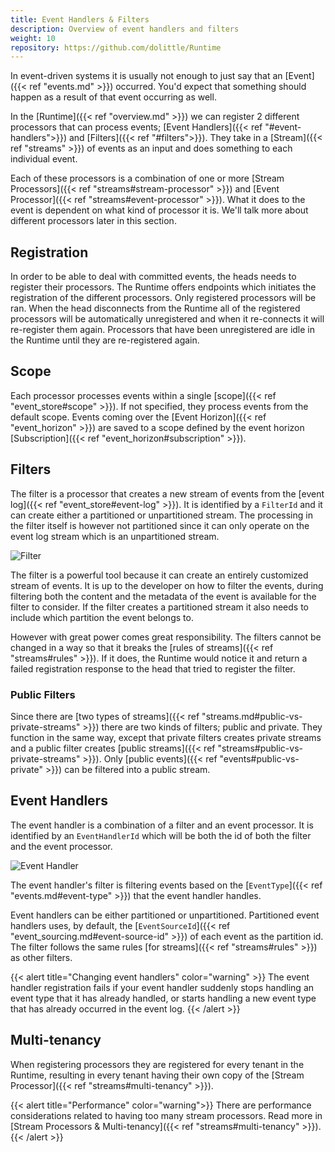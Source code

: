 ```yaml
---
title: Event Handlers & Filters
description: Overview of event handlers and filters
weight: 10
repository: https://github.com/dolittle/Runtime
---
```


In event-driven systems it is usually not enough to just say that an [Event]({{< ref "events.md" >}}) occurred. You'd expect that something should happen as a result of that event occurring as well.

In the [Runtime]({{< ref "overview.md" >}}) we can register 2 different processors that can process events; [Event Handlers]({{< ref "#event-handlers">}}) and [Filters]({{< ref "#filters">}}).
They take in a [Stream]({{< ref "streams" >}}) of events as an input and does something to each individual event.

Each of these processors is a combination of one or more [Stream Processors]({{< ref "streams#stream-processor" >}}) and [Event Processor]({{< ref "streams#event-processor" >}}).
What it does to the event is dependent on what kind of processor it is. We'll talk more about different processors later in this section.

## Registration

In order to be able to deal with committed events, the heads needs to register their processors. The Runtime offers endpoints which initiates the registration of the different processors. Only registered processors will be ran. When the head disconnects from the Runtime all of the registered processors will be automatically unregistered and when it re-connects it will re-register them again. Processors that have been unregistered are idle in the Runtime until they are re-registered again.

## Scope

Each processor processes events within a single [scope]({{< ref "event_store#scope" >}}). If not specified, they process events from the default scope. Events coming over the [Event Horizon]({{< ref "event_horizon" >}}) are saved to a scope defined by the event horizon [Subscription]({{< ref "event_horizon#subscription" >}}).

## Filters

The filter is a processor that creates a new stream of events from the [event log]({{< ref "event_store#event-log" >}}). It is identified by a `FilterId` and it can create either a partitioned or unpartitioned stream. The processing in the filter itself is however not partitioned since it can only operate on the event log stream which is an unpartitioned stream.

![Filter](/images/concepts/filter.png)

The filter is a powerful tool because it can create an entirely customized stream of events. It is up to the developer on how to filter the events, during filtering both the content and the metadata of the event is available for the filter to consider. If the filter creates a partitioned stream it also needs to include which partition the event belongs to.

However with great power comes great responsibility. The filters cannot be changed in a way so that it breaks the [rules of streams]({{< ref "streams#rules" >}}). If it does, the Runtime would notice it and return a failed registration response to the head that tried to register the filter.

### Public Filters

Since there are [two types of streams]({{< ref "streams.md#public-vs-private-streams" >}}) there are two kinds of filters; public and private. They function in the same way, except that private filters creates private streams and a public filter creates [public streams]({{< ref "streams#public-vs-private-streams" >}}). Only [public events]({{< ref "events#public-vs-private" >}}) can be filtered into a public stream.

## Event Handlers

The event handler is a combination of a filter and an event processor. It is identified by an `EventHandlerId` which will be both the id of both the filter and the event processor.

![Event Handler](/images/concepts/eventhandler.png)

The event handler's filter is filtering events based on the [`EventType`]({{< ref "events.md#event-type" >}}) that the event handler handles.

Event handlers can be either partitioned or unpartitioned. Partitioned event handlers uses, by default, the [`EventSourceId`]({{< ref "event_sourcing.md#event-source-id" >}}) of each event as the partition id. The filter follows the same rules [for streams]({{< ref "streams#rules" >}}) as other filters.


{{< alert title="Changing event handlers" color="warning" >}}
The event handler registration fails if your event handler suddenly stops handling an event type that it has already handled, or starts handling a new event type that has already occurred in the event log.
{{< /alert >}}

## Multi-tenancy

When registering processors they are registered for every tenant in the Runtime, resulting in every tenant having their own copy of the [Stream Processor]({{< ref "streams#multi-tenancy" >}}).

{{< alert title="Performance" color="warning">}}
There are performance considerations related to having too many stream processors. Read more in [Stream Processors & Multi-tenancy]({{< ref "streams#multi-tenancy" >}}).
{{< /alert >}}
